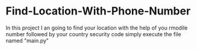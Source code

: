 # Find-Location-With-Phone-Number
In this project I an going to find your location with the help of you rmodile number followed by your country security code
simply execute the file named "main.py"

